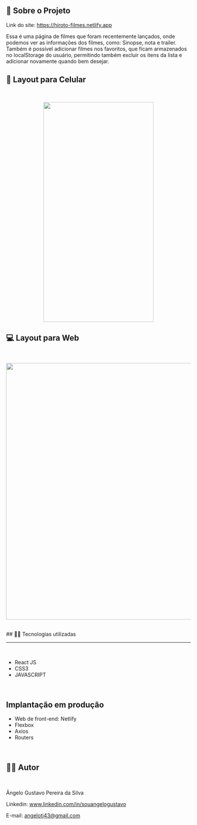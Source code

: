 ## 🔗 Sobre o Projeto

Link do site: https://hiroto-filmes.netlify.app

<p>
Essa é uma página de filmes que foram recentemente lançados, onde podemos ver as informações dos filmes, como: Sinopse, nota e trailer. Também é possível adicionar filmes nos favoritos, que ficam armazenados no localStorage do usuário, permitindo também excluir os itens da lista e adicionar novamente quando bem desejar.
</p>

## 📱 Layout para Celular
<br>
<p align='center'>
<img width='300' height='600' src='/imgs-videos-demo/gifmobile.gif'>
</p>

## 💻 Layout para Web
<br>
<p align='center'>
<img width='700' src='/imgs-videos-demo/gifdesktop.gif'>
</p>

<br>
## 🧑‍💻 Tecnologias utilizadas
<hr>
<br>

- React JS
- CSS3
- JAVASCRIPT
<br>

## Implantação em produção

- Web de front-end: Netlify
- Flexbox
- Axios
- Routers 

<br>

## 🧑‍💻 Autor
<br>

Ângelo Gustavo Pereira da Silva

Linkedin: www.linkedin.com/in/souangelogustavo

E-mail: angelotj43@gmail.com

